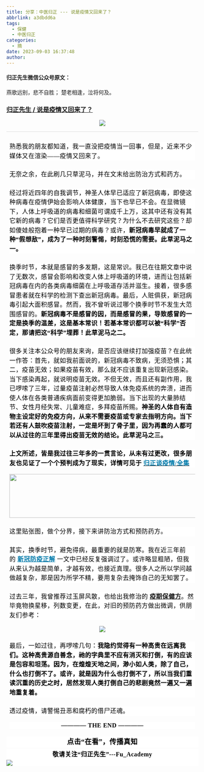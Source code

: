 ```yaml
---
title: 分享：中医归正 --- 说是疫情又回来了？
abbrlink: a3dbdd6a
tags:
  - 保健
  - 中医归正
categories:
  - 摘
date: 2023-09-03 16:37:48
author:
---
```


#### 归正先生微信公众号原文：

燕歌远别，悲不自胜；
楚老相逢，泣将何及。

<!-- more -->

###  [归正先生 / 说是疫情又回来了？](https://mp.weixin.qq.com/s/I4iXoC8yQmnIWGHijpn5bg "跳转至原文")



<div class="rich_media_content ">
                    <section style="text-align: center;margin-left: 8px;margin-right: 8px;"><img class="rich_pages wxw-img" data-galleryid="" data-ratio="1.2070263488080302" data-s="300,640" src="https://mmbiz.qpic.cn/sz_mmbiz_png/zjaJCl7DLpWAnIQKwQBjUmgm3OSexZ7Lzibj2JsKtI52XKn2cDLWDEThTaHwhzp6gQPwWLOaBusrDejDQulXJ6g/640?wx_fmt=png" data-type="png" data-w="797" style=""  /></section><hr style="outline: 0px;font-family: system-ui, -apple-system, BlinkMacSystemFont, &quot;Helvetica Neue&quot;, &quot;PingFang SC&quot;, &quot;Hiragino Sans GB&quot;, &quot;Microsoft YaHei UI&quot;, &quot;Microsoft YaHei&quot;, Arial, sans-serif;letter-spacing: 0.544px;text-wrap: wrap;background-color: rgb(255, 255, 255);border-style: solid;border-right-width: 0px;border-bottom-width: 0px;border-left-width: 0px;border-color: rgba(0, 0, 0, 0.1);transform-origin: 0px 0px;transform: scale(1, 0.5);visibility: visible;"  /><p style="margin: 24px 8px 16px;outline: 0px;font-family: system-ui, -apple-system, BlinkMacSystemFont, &quot;Helvetica Neue&quot;, &quot;PingFang SC&quot;, &quot;Hiragino Sans GB&quot;, &quot;Microsoft YaHei UI&quot;, &quot;Microsoft YaHei&quot;, Arial, sans-serif;letter-spacing: 0.544px;text-wrap: wrap;background-color: rgb(255, 255, 255);visibility: visible;line-height: 1.75em;"><span style="outline: 0px;color: rgb(0, 0, 0);font-family: 仿宋;font-size: 16px;letter-spacing: 0.544px;text-align: left;visibility: visible;">熟悉我的朋友都知道，我一直没把疫情当一回事，但是，近来不少媒体又在渲染——疫情又回来了。</span></p><p style="margin: 24px 8px 16px;outline: 0px;font-family: system-ui, -apple-system, BlinkMacSystemFont, &quot;Helvetica Neue&quot;, &quot;PingFang SC&quot;, &quot;Hiragino Sans GB&quot;, &quot;Microsoft YaHei UI&quot;, &quot;Microsoft YaHei&quot;, Arial, sans-serif;letter-spacing: 0.544px;text-wrap: wrap;background-color: rgb(255, 255, 255);visibility: visible;line-height: 1.75em;"><span style="outline: 0px;color: rgb(0, 0, 0);font-family: 仿宋;font-size: 16px;letter-spacing: 0.544px;text-align: left;visibility: visible;">无奈之余，在此刷几只草泥马，并在文末给出防治方式和药方。<br  /></span></p><p style="margin: 24px 8px 16px;outline: 0px;font-family: system-ui, -apple-system, BlinkMacSystemFont, &quot;Helvetica Neue&quot;, &quot;PingFang SC&quot;, &quot;Hiragino Sans GB&quot;, &quot;Microsoft YaHei UI&quot;, &quot;Microsoft YaHei&quot;, Arial, sans-serif;letter-spacing: 0.544px;text-wrap: wrap;background-color: rgb(255, 255, 255);visibility: visible;line-height: 1.75em;"><span style="outline: 0px;color: rgb(0, 0, 0);font-family: 仿宋;font-size: 16px;letter-spacing: 0.544px;text-align: left;visibility: visible;"><span style="color: rgb(0, 0, 0);font-family: 仿宋;font-size: 16px;letter-spacing: 0.544px;text-align: left;text-wrap: wrap;background-color: rgb(255, 255, 255);">经过将近四年的自我调节，神圣人体早已适应了新冠病毒，即使这种病毒在疫情伊始会影响人体健康，当下也早已不会。</span><span style="color: rgb(0, 0, 0);font-family: 仿宋;font-size: 16px;letter-spacing: 0.544px;text-align: left;text-wrap: wrap;background-color: rgb(255, 255, 255);">在显微镜下，人体上呼吸道的病毒和细菌可谓成千上万，这其中还有没有其它新的病毒？</span><span style="color: rgb(0, 0, 0);font-family: 仿宋;font-size: 16px;letter-spacing: 0.544px;text-align: left;text-wrap: wrap;background-color: rgb(255, 255, 255);">它们是否更值得科学研究？</span><span style="color: rgb(0, 0, 0);font-family: 仿宋;font-size: 16px;letter-spacing: 0.544px;text-align: left;text-wrap: wrap;background-color: rgb(255, 255, 255);">为什么不去研究这些？</span><span style="color: rgb(0, 0, 0);font-family: 仿宋;font-size: 16px;letter-spacing: 0.544px;text-align: left;text-wrap: wrap;background-color: rgb(255, 255, 255);">却如傻娃般抱着一种早已过期的病毒？</span><span style="color: rgb(0, 0, 0);font-family: 仿宋;font-size: 16px;letter-spacing: 0.544px;text-align: left;text-wrap: wrap;background-color: rgb(255, 255, 255);">或许，</span><strong><span style="color: rgb(0, 0, 0);font-family: 仿宋;font-size: 16px;letter-spacing: 0.544px;text-align: left;text-wrap: wrap;background-color: rgb(255, 255, 255);">新冠病毒早就成了一种“假想敌”，成为了一种时刻警惕，时刻恐慌的需要。</span><span style="color: rgb(0, 0, 0);font-family: 仿宋;font-size: 16px;letter-spacing: 0.544px;text-align: left;text-wrap: wrap;background-color: rgb(255, 255, 255);">此草泥马之一。</span></strong><span style="color: rgb(0, 0, 0);font-family: 仿宋;font-size: 16px;letter-spacing: 0.544px;text-align: left;text-wrap: wrap;background-color: rgb(255, 255, 255);"></span></span></p><p style="margin: 24px 8px 16px;outline: 0px;font-family: system-ui, -apple-system, BlinkMacSystemFont, &quot;Helvetica Neue&quot;, &quot;PingFang SC&quot;, &quot;Hiragino Sans GB&quot;, &quot;Microsoft YaHei UI&quot;, &quot;Microsoft YaHei&quot;, Arial, sans-serif;letter-spacing: 0.544px;text-wrap: wrap;background-color: rgb(255, 255, 255);visibility: visible;line-height: 1.75em;"><span style="outline: 0px;color: rgb(0, 0, 0);font-family: 仿宋;font-size: 16px;letter-spacing: 0.544px;text-align: left;visibility: visible;">换季时节，本就是感冒的多发期，这是常识。我已在往期文章中说了无数次，感冒会影响和改变人体上呼吸道的环境，进而让包括新冠病毒在内的各类病毒细菌在上呼吸道存活并滋生。接着，很多感冒患者就在科学的检测下查出新冠病毒。最后，人赃俱获，新冠病毒引起大面积感冒。然而，我不曾听说过哪个换季时节不发生大范围感冒的。</span><strong><span style="outline: 0px;color: rgb(0, 0, 0);font-family: 仿宋;font-size: 16px;letter-spacing: 0.544px;text-align: left;visibility: visible;">新冠病毒不是感冒的因，而是感冒的果，导致感冒的一定是换季的温差，这是基本常识！若基本常识都可以被“科学”否定，那请把这“科学”埋葬！此草泥马</span><span style="color: rgb(0, 0, 0);font-family: 仿宋;font-size: 16px;letter-spacing: 0.544px;text-align: left;">之</span><span style="color: rgb(0, 0, 0);font-family: 仿宋;font-size: 16px;letter-spacing: 0.544px;text-align: left;">二。</span></strong><span style="color: rgb(0, 0, 0);font-family: 仿宋;font-size: 16px;letter-spacing: 0.544px;text-align: left;"></span></p><p style="margin: 24px 8px 16px;outline: 0px;font-family: system-ui, -apple-system, BlinkMacSystemFont, &quot;Helvetica Neue&quot;, &quot;PingFang SC&quot;, &quot;Hiragino Sans GB&quot;, &quot;Microsoft YaHei UI&quot;, &quot;Microsoft YaHei&quot;, Arial, sans-serif;letter-spacing: 0.544px;text-wrap: wrap;background-color: rgb(255, 255, 255);visibility: visible;line-height: 1.75em;"><span style="outline: 0px;color: rgb(0, 0, 0);font-family: 仿宋;font-size: 16px;letter-spacing: 0.544px;text-align: left;visibility: visible;"><span style="color: rgb(0, 0, 0);font-family: 仿宋;font-size: 16px;letter-spacing: 0.544px;text-align: left;text-wrap: wrap;background-color: rgb(255, 255, 255);">很多关注本公众号的朋友</span><span style="color: rgb(0, 0, 0);font-family: 仿宋;font-size: 16px;letter-spacing: 0.544px;text-align: left;text-wrap: wrap;background-color: rgb(255, 255, 255);">来</span><span style="color: rgb(0, 0, 0);font-family: 仿宋;font-size: 16px;letter-spacing: 0.544px;text-align: left;text-wrap: wrap;background-color: rgb(255, 255, 255);">询，</span><span style="color: rgb(0, 0, 0);font-family: 仿宋;font-size: 16px;letter-spacing: 0.544px;text-align: left;text-wrap: wrap;background-color: rgb(255, 255, 255);">是否</span><span style="color: rgb(0, 0, 0);font-family: 仿宋;font-size: 16px;letter-spacing: 0.544px;text-align: left;text-wrap: wrap;background-color: rgb(255, 255, 255);">应该继续打加强</span><span style="color: rgb(0, 0, 0);font-family: 仿宋;font-size: 16px;letter-spacing: 0.544px;text-align: left;text-wrap: wrap;background-color: rgb(255, 255, 255);">疫苗？在此统一作答：首先，就如我前面说的，新冠病毒不致病，无须恐惧；其二，疫苗无效；</span><span style="color: rgb(0, 0, 0);font-family: 仿宋;font-size: 16px;letter-spacing: 0.544px;text-align: left;text-wrap: wrap;background-color: rgb(255, 255, 255);">如果疫苗有效，那么</span><span style="color: rgb(0, 0, 0);font-family: 仿宋;font-size: 16px;letter-spacing: 0.544px;text-align: left;text-wrap: wrap;background-color: rgb(255, 255, 255);">就不应该重复出现</span><span style="color: rgb(0, 0, 0);font-family: 仿宋;font-size: 16px;letter-spacing: 0.544px;text-align: left;text-wrap: wrap;background-color: rgb(255, 255, 255);">新冠感染。</span><span style="color: rgb(0, 0, 0);font-family: 仿宋;font-size: 16px;letter-spacing: 0.544px;text-align: left;text-wrap: wrap;background-color: rgb(255, 255, 255);">当下感染</span><span style="color: rgb(0, 0, 0);font-family: 仿宋;font-size: 16px;letter-spacing: 0.544px;text-align: left;text-wrap: wrap;background-color: rgb(255, 255, 255);">再起，</span><span style="color: rgb(0, 0, 0);font-family: 仿宋;font-size: 16px;letter-spacing: 0.544px;text-align: left;text-wrap: wrap;background-color: rgb(255, 255, 255);">就</span><span style="color: rgb(0, 0, 0);font-family: 仿宋;font-size: 16px;letter-spacing: 0.544px;text-align: left;text-wrap: wrap;background-color: rgb(255, 255, 255);">说</span><span style="color: rgb(0, 0, 0);font-family: 仿宋;font-size: 16px;letter-spacing: 0.544px;text-align: left;text-wrap: wrap;background-color: rgb(255, 255, 255);">明</span><span style="color: rgb(0, 0, 0);font-family: 仿宋;font-size: 16px;letter-spacing: 0.544px;text-align: left;text-wrap: wrap;background-color: rgb(255, 255, 255);">疫苗无</span><span style="color: rgb(0, 0, 0);font-family: 仿宋;font-size: 16px;letter-spacing: 0.544px;text-align: left;text-wrap: wrap;background-color: rgb(255, 255, 255);">效。</span><span style="color: rgb(0, 0, 0);font-family: 仿宋;font-size: 16px;letter-spacing: 0.544px;text-align: left;text-wrap: wrap;background-color: rgb(255, 255, 255);">不但无效，而且还有副作用</span><span style="color: rgb(0, 0, 0);font-family: 仿宋;font-size: 16px;letter-spacing: 0.544px;text-align: left;text-wrap: wrap;background-color: rgb(255, 255, 255);">，</span><span style="color: rgb(0, 0, 0);font-family: 仿宋;font-size: 16px;letter-spacing: 0.544px;text-align: left;text-wrap: wrap;background-color: rgb(255, 255, 255);">我已啰嗦了三年，过量疫苗注射必然导致人体免疫系统的奔溃，进而使人体在各类普通疾病面前变得更加脆弱。<span style="color: rgb(0, 0, 0);font-family: 仿宋;font-size: 16px;letter-spacing: 0.544px;text-align: left;text-wrap: wrap;background-color: rgb(255, 255, 255);">当下出现的大量</span><span style="color: rgb(0, 0, 0);font-family: 仿宋;font-size: 16px;letter-spacing: 0.544px;text-align: left;text-wrap: wrap;background-color: rgb(255, 255, 255);">肺</span><span style="color: rgb(0, 0, 0);font-family: 仿宋;font-size: 16px;letter-spacing: 0.544px;text-align: left;text-wrap: wrap;background-color: rgb(255, 255, 255);">结节、</span><span style="color: rgb(0, 0, 0);font-family: 仿宋;font-size: 16px;letter-spacing: 0.544px;text-align: left;text-wrap: wrap;background-color: rgb(255, 255, 255);">女性月经失常、儿童难症，多拜</span><span style="color: rgb(0, 0, 0);font-family: 仿宋;font-size: 16px;letter-spacing: 0.544px;text-align: left;text-wrap: wrap;background-color: rgb(255, 255, 255);"></span><span style="color: rgb(0, 0, 0);font-family: 仿宋;font-size: 16px;letter-spacing: 0.544px;text-align: left;text-wrap: wrap;background-color: rgb(255, 255, 255);">疫苗所赐</span><span style="color: rgb(0, 0, 0);font-family: 仿宋;font-size: 16px;letter-spacing: 0.544px;text-align: left;text-wrap: wrap;background-color: rgb(255, 255, 255);">。</span></span><strong>神圣的人体自有造物主设定好的免疫方向，从来不需要疫苗或专家去指明方向。当下若还有人鼓吹疫苗注射，一定是坏到了骨子里，因为再蠢的人都可以从过往的三年里得出疫苗无效的结论。此草泥马之三。</strong></span></p><p style="margin: 24px 8px 16px;outline: 0px;font-family: system-ui, -apple-system, BlinkMacSystemFont, &quot;Helvetica Neue&quot;, &quot;PingFang SC&quot;, &quot;Hiragino Sans GB&quot;, &quot;Microsoft YaHei UI&quot;, &quot;Microsoft YaHei&quot;, Arial, sans-serif;letter-spacing: 0.544px;text-wrap: wrap;background-color: rgb(255, 255, 255);visibility: visible;line-height: 1.75em;"><strong><span style="outline: 0px;color: rgb(0, 0, 0);font-family: 仿宋;font-size: 16px;letter-spacing: 0.544px;text-align: left;visibility: visible;">上文所述，皆是我过往三年多的一贯言论，从未有过更改，很多朋友也见证了一个个预判成为了现实，详情可见于</span></strong><span style="outline: 0px;color: rgb(0, 0, 0);font-family: 仿宋;font-size: 16px;letter-spacing: 0.544px;text-align: left;visibility: visible;">&nbsp;</span><a target="_blank" href="http://mp.weixin.qq.com/s?__biz=MzI5NzQzMzY5NQ==&amp;mid=2247485396&amp;idx=1&amp;sn=5f8dadf6e80587ba3c5e567f04d88dd6&amp;chksm=ecb468e4dbc3e1f2973ac54d57a1408e920d87e4ab5550b839e217a582071d1980c73e8920c1&amp;scene=21#wechat_redirect" textvalue="归正谈疫情 / 全集" linktype="text" imgurl="" imgdata="null" data-itemshowtype="0" tab="innerlink" data-linktype="2"><span style="outline: 0px;font-family: 仿宋;font-size: 16px;letter-spacing: 0.544px;text-align: left;visibility: visible;color: rgb(0, 122, 170);"><strong>归正谈疫情/全集<span style="color: rgb(0, 0, 0);font-family: 仿宋;font-size: 16px;letter-spacing: 0.544px;text-align: left;text-wrap: wrap;background-color: rgb(255, 255, 255);"></span></strong></span></a><span style="outline: 0px;color: rgb(0, 0, 0);font-family: 仿宋;font-size: 16px;letter-spacing: 0.544px;text-align: left;visibility: visible;"><br  /></span></p><p style="text-align: center;margin-bottom: 0px;margin-left: 8px;margin-right: 8px;"><img class="rich_pages wxw-img" data-croporisrc="https://mmbiz.qpic.cn/sz_mmbiz_png/zjaJCl7DLpWAnIQKwQBjUmgm3OSexZ7LLBcHc1QGVibcXzzLUmyUFObfMgsLzgKu0o3qjk9rhHYKKiaIhR1ibPDKQ/0?wx_fmt=png" data-cropx1="0" data-cropx2="2256" data-cropy1="925.0380622837368" data-cropy2="1373.896193771626" data-galleryid="" data-ratio="0.19907407407407407" data-s="300,640" src="https://mmbiz.qpic.cn/sz_mmbiz_jpg/zjaJCl7DLpWAnIQKwQBjUmgm3OSexZ7L1t21VkXB8cPmbG1bdRTef1icQxA8Xh8OR2sV1u23TplWFOuUtILjCCA/640?wx_fmt=jpeg" data-type="jpeg" data-w="1080" style="width: 578px;height: 115px;"  /></p><section style="margin: 24px 8px 16px;outline: 0px;font-family: system-ui, -apple-system, BlinkMacSystemFont, &quot;Helvetica Neue&quot;, &quot;PingFang SC&quot;, &quot;Hiragino Sans GB&quot;, &quot;Microsoft YaHei UI&quot;, &quot;Microsoft YaHei&quot;, Arial, sans-serif;letter-spacing: 0.544px;text-wrap: wrap;background-color: rgb(255, 255, 255);visibility: visible;line-height: 1.75em;"><span style="outline: 0px;color: rgb(0, 0, 0);font-family: 仿宋;font-size: 16px;letter-spacing: 0.544px;text-align: left;visibility: visible;">这里贴张图，做个分界，接下来讲<span style="color: rgb(0, 0, 0);font-family: 仿宋;font-size: 16px;letter-spacing: 0.544px;text-align: left;text-wrap: wrap;background-color: rgb(255, 255, 255);">防治方式和预防药方。</span></span></section><section style="margin: 24px 8px 16px;outline: 0px;font-family: system-ui, -apple-system, BlinkMacSystemFont, &quot;Helvetica Neue&quot;, &quot;PingFang SC&quot;, &quot;Hiragino Sans GB&quot;, &quot;Microsoft YaHei UI&quot;, &quot;Microsoft YaHei&quot;, Arial, sans-serif;letter-spacing: 0.544px;text-wrap: wrap;background-color: rgb(255, 255, 255);visibility: visible;line-height: 1.75em;"><span style="outline: 0px;color: rgb(0, 0, 0);font-family: 仿宋;font-size: 16px;letter-spacing: 0.544px;text-align: left;visibility: visible;">其实，换季时节，避免得病，最重要的就是防寒。我在近三年前的&nbsp;</span><a target="_blank" href="http://mp.weixin.qq.com/s?__biz=MzI5NzQzMzY5NQ==&amp;mid=2247484417&amp;idx=1&amp;sn=77117305622f4e0d82952c2e974afbc6&amp;chksm=ecb46b31dbc3e22760458e22fa845268edff44c0c192e4d8076ea9258e3b04083b79058b592f&amp;scene=21#wechat_redirect" textvalue="新冠防疫正解" linktype="text" imgurl="" imgdata="null" data-itemshowtype="0" tab="innerlink" style="background-color: rgb(255, 255, 255);outline: 0px;font-family: 仿宋;font-size: 16px;letter-spacing: 0.544px;text-align: left;visibility: visible;color: rgb(0, 122, 170);" data-linktype="2"><span style="outline: 0px;font-family: 仿宋;font-size: 16px;letter-spacing: 0.544px;text-align: left;visibility: visible;color: rgb(0, 122, 170);"><strong>新冠防疫正解</strong></span></a><span style="outline: 0px;color: rgb(0, 0, 0);font-family: 仿宋;font-size: 16px;letter-spacing: 0.544px;text-align: left;visibility: visible;">&nbsp;一文中已经反复强调过了。或许略显粗陋，但我从来认为越是简单，才越有效，也接近真理。很多人之所以学问越做越复杂，那是因为所学不精，要用复杂去掩饰自己的无知罢了。</span></section><section style="margin: 24px 8px 16px;outline: 0px;font-family: system-ui, -apple-system, BlinkMacSystemFont, &quot;Helvetica Neue&quot;, &quot;PingFang SC&quot;, &quot;Hiragino Sans GB&quot;, &quot;Microsoft YaHei UI&quot;, &quot;Microsoft YaHei&quot;, Arial, sans-serif;letter-spacing: 0.544px;text-wrap: wrap;background-color: rgb(255, 255, 255);visibility: visible;line-height: 1.75em;"><span style="outline: 0px;color: rgb(0, 0, 0);font-family: 仿宋;font-size: 16px;letter-spacing: 0.544px;text-align: left;visibility: visible;">过去三年，我曾推荐过玉屏风散，也给出我修治的&nbsp;</span><span style="outline: 0px;font-family: 仿宋;font-size: 16px;letter-spacing: 0.544px;text-align: left;visibility: visible;color: rgb(0, 122, 170);"><a target="_blank" href="http://mp.weixin.qq.com/s?__biz=MzI5NzQzMzY5NQ==&amp;mid=2247484291&amp;idx=1&amp;sn=66d675aef972fa93556834533d468fc8&amp;chksm=ecb46cb3dbc3e5a587adaf271c3e56ee6b00e7f0803323a78d30f3f8921b3ad56b43b5f07d69&amp;scene=21#wechat_redirect" textvalue="疫期保健方" linktype="text" imgurl="" imgdata="null" data-itemshowtype="0" tab="innerlink" data-linktype="2"><strong>疫期保健方</strong></a></span><span style="outline: 0px;color: rgb(0, 0, 0);font-family: 仿宋;font-size: 16px;letter-spacing: 0.544px;text-align: left;visibility: visible;">。然毕竟物换星移，列数变更，在此，对旧的预防药方做出微调，供朋友们参考：</span></section><p style="text-align: center;"><img class="rich_pages wxw-img" data-galleryid="" data-ratio="0.6027777777777777" data-s="300,640" src="https://mmbiz.qpic.cn/sz_mmbiz_png/zjaJCl7DLpWAnIQKwQBjUmgm3OSexZ7Lr4mGpHvN1c3BRJR1AqDVghzu1tIoeojggtvolhAlcNRVU7jBWGmetA/640?wx_fmt=png" data-type="png" data-w="1080" style=""></p><section style="margin: 24px 8px 16px;outline: 0px;font-family: system-ui, -apple-system, BlinkMacSystemFont, &quot;Helvetica Neue&quot;, &quot;PingFang SC&quot;, &quot;Hiragino Sans GB&quot;, &quot;Microsoft YaHei UI&quot;, &quot;Microsoft YaHei&quot;, Arial, sans-serif;letter-spacing: 0.544px;text-wrap: wrap;background-color: rgb(255, 255, 255);line-height: 1.75em;visibility: visible;"><span style="outline: 0px;letter-spacing: 0.544px;font-size: var(--articleFontsize);visibility: visible;"></span></section><section style="margin: 24px 8px 16px;outline: 0px;font-family: system-ui, -apple-system, BlinkMacSystemFont, &quot;Helvetica Neue&quot;, &quot;PingFang SC&quot;, &quot;Hiragino Sans GB&quot;, &quot;Microsoft YaHei UI&quot;, &quot;Microsoft YaHei&quot;, Arial, sans-serif;letter-spacing: 0.544px;text-wrap: wrap;background-color: rgb(255, 255, 255);visibility: visible;line-height: 1.75em;"><span style="outline: 0px;color: rgb(0, 0, 0);font-family: 仿宋;font-size: 16px;letter-spacing: 0.544px;text-align: left;visibility: visible;">最后，一如过往，再啰嗦几句：<strong>我隐约觉得有一种高贵在远离我们。这种高贵源自善念，祂的字典里不应有消灭和打倒，<span style="color: rgb(0, 0, 0);font-family: 仿宋;font-size: 16px;letter-spacing: 0.544px;text-align: left;text-wrap: wrap;background-color: rgb(255, 255, 255);">有的应该是包容</span><span style="color: rgb(0, 0, 0);font-family: 仿宋;font-size: 16px;letter-spacing: 0.544px;text-align: left;text-wrap: wrap;background-color: rgb(255, 255, 255);">和</span><span style="color: rgb(0, 0, 0);font-family: 仿宋;font-size: 16px;letter-spacing: 0.544px;text-align: left;text-wrap: wrap;background-color: rgb(255, 255, 255);">坦</span><span style="color: rgb(0, 0, 0);font-family: 仿宋;font-size: 16px;letter-spacing: 0.544px;text-align: left;text-wrap: wrap;background-color: rgb(255, 255, 255);">荡</span><span style="color: rgb(0, 0, 0);font-family: 仿宋;font-size: 16px;letter-spacing: 0.544px;text-align: left;text-wrap: wrap;background-color: rgb(255, 255, 255);">。因为，</span>在煌煌天地之间，渺小如人类，除了自己，什么也打倒不了。或许，就是因为什么也打倒不了，所以当我们重读沉重的历史之时，居然发现人类打倒自己的悲剧竟然一遍又一遍地重复着。</strong></span></section><section style="margin: 24px 8px 16px;outline: 0px;font-family: system-ui, -apple-system, BlinkMacSystemFont, &quot;Helvetica Neue&quot;, &quot;PingFang SC&quot;, &quot;Hiragino Sans GB&quot;, &quot;Microsoft YaHei UI&quot;, &quot;Microsoft YaHei&quot;, Arial, sans-serif;letter-spacing: 0.544px;text-wrap: wrap;background-color: rgb(255, 255, 255);visibility: visible;line-height: 1.75em;"><span style="outline: 0px;color: rgb(0, 0, 0);font-family: 仿宋;font-size: 16px;letter-spacing: 0.544px;text-align: left;visibility: visible;">透过疫情，请警惕丑恶和腐朽的借尸还魂。</span></section><section style="margin-top: 16px;margin-right: 8px;margin-left: 8px;outline: 0px;font-family: system-ui, -apple-system, BlinkMacSystemFont, &quot;Helvetica Neue&quot;, &quot;PingFang SC&quot;, &quot;Hiragino Sans GB&quot;, &quot;Microsoft YaHei UI&quot;, &quot;Microsoft YaHei&quot;, Arial, sans-serif;letter-spacing: 0.544px;text-wrap: wrap;background-color: rgb(255, 255, 255);clear: both;min-height: 1em;text-align: center;"><strong style="outline: 0px;"><span style="outline: 0px;color: rgb(0, 0, 0);font-family: 仿宋;font-size: 16px;">———— THE&nbsp;END ————</span></strong></section>
					<section style="margin-top: 20px;margin-bottom: 5px;outline: 0px;max-width: 100%;font-family: -apple-system, BlinkMacSystemFont, &quot;Helvetica Neue&quot;, &quot;PingFang SC&quot;, &quot;Hiragino Sans GB&quot;, &quot;Microsoft YaHei UI&quot;, &quot;Microsoft YaHei&quot;, Arial, sans-serif;letter-spacing: 0.544px;white-space: normal;font-size: 16px;min-height: 1em;color: rgb(62, 62, 62);text-align: center;line-height: 1.75em;background-color: rgb(255, 255, 255);box-sizing: border-box !important;overflow-wrap: break-word !important;"><strong style="outline: 0px;max-width: 100%;box-sizing: border-box !important;overflow-wrap: break-word !important;"><span style="outline: 0px;max-width: 100%;font-size: 18px;color: rgb(0, 0, 0);font-family: 仿宋;letter-spacing: 0.5px;box-sizing: border-box !important;overflow-wrap: break-word !important;">点击“在看”，传播真知</span></strong></section><section style="margin-top: 5px;margin-bottom: 5px;outline: 0px;max-width: 100%;font-family: -apple-system, BlinkMacSystemFont, &quot;Helvetica Neue&quot;, &quot;PingFang SC&quot;, &quot;Hiragino Sans GB&quot;, &quot;Microsoft YaHei UI&quot;, &quot;Microsoft YaHei&quot;, Arial, sans-serif;letter-spacing: 0.544px;white-space: normal;font-size: 16px;min-height: 1em;color: rgb(62, 62, 62);text-align: center;line-height: 1.75em;background-color: rgb(255, 255, 255);box-sizing: border-box !important;overflow-wrap: break-word !important;"><strong style="outline: 0px;max-width: 100%;box-sizing: border-box !important;overflow-wrap: break-word !important;"><span style="outline: 0px;max-width: 100%;font-size: 18px;color: rgb(0, 0, 0);font-family: 仿宋;letter-spacing: 0.5px;box-sizing: border-box !important;overflow-wrap: break-word !important;"><strong style="outline: 0px;max-width: 100%;color: rgb(62, 62, 62);font-size: 16px;box-sizing: border-box !important;overflow-wrap: break-word !important;"><span style="outline: 0px;max-width: 100%;color: rgb(0, 0, 0);box-sizing: border-box !important;overflow-wrap: break-word !important;">敬请关注“归正先生”---Fu_Academy</span></strong></span></strong><img style="clear: both; display: block; margin:auto;" src="https://mmbiz.qpic.cn/mmbiz_png/zjaJCl7DLpVKRC65ufmbGmuW2lHdBt8icKFOokwHAzd5D6xDM99b8ia0dpnR1FQzd8V0tIIcy5FARc5VjdZVhmUA/640?wx_fmt=png" /></section>
                </div>
